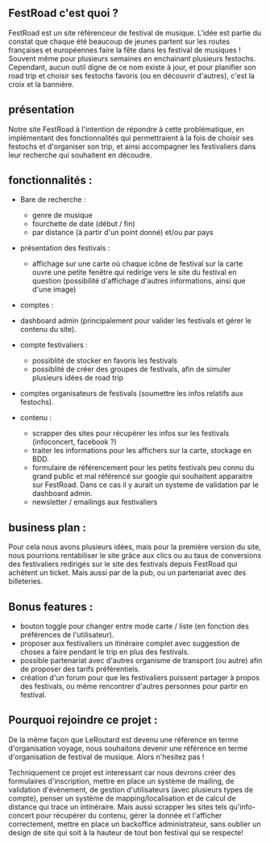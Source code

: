 ## FestRoad c'est quoi ? 

FestRoad est un site référenceur de festival de musique. 
L'idée est partie du constat que chaque été beaucoup de jeunes partent sur les routes françaises et européennes faire la fête dans les festival de musiques ! Souvent même pour plusieurs semaines en enchainant plusieurs festochs. Cependant, aucun outil digne de ce nom existe à jour, et pour planifier son road trip et choisir ses festochs favoris (ou en découvrir d'autres), c'est la croix et la bannière. 

## présentation 

Notre site FestRoad à l'intention de répondre à cette problématique, en implémentant des fonctionnalités qui permettraient à la fois de choisir ses festochs et d'organiser son trip, et ainsi accompagner les festivaliers dans leur recherche qui souhaitent en découdre.

## fonctionnalités : 

- Bare de recherche : 
  - genre de musique
  - fourchette de date (début / fin)
  - par distance (à partir d'un point donné) et/ou par pays  

- présentation des festivals :
  - affichage sur une carte où chaque icône de festival sur la carte ouvre une petite fenêtre qui redirige vers le site du festival en question (possibilité d'affichage d'autres informations, ainsi que d'une image)
  

- comptes :
 - dashboard admin (principalement pour valider les festivals et gérer le contenu du site).
 - compte festivaliers :
   - possiblité de stocker en favoris les festivals 
   - possiblité de créer des groupes de festivals, afin de simuler plusieurs idées de road trip
 - comptes organisateurs de festivals (soumettre les infos relatifs aux festochs).

- contenu :
  - scrapper des sites pour récupérer les infos sur les festivals (infoconcert, facebook ?)
  - traiter les informations pour les affichers sur la carte, stockage en BDD.
  - formulaire de référencement pour les petits festivals peu connu du grand public et mal référencé sur google qui souhaitent apparaitre sur FestRoad. Dans ce cas il y aurait un systeme de validation par le dashboard admin.
  - newsletter / emailings aux festivaliers

## business plan : 

Pour cela nous avons plusieurs idées, mais pour la première version du site, nous pourrions rentabiliser le site grâce aux clics ou au taux de conversions des festivaliers redirigés sur le site des festivals depuis FestRoad qui achètent un ticket. Mais aussi par de la pub, ou un partenariat avec des billeteries.

## Bonus features : 

- bouton toggle pour changer entre mode carte / liste (en fonction des préférences de l'utilisateur).
- proposer aux festivaliers un itinéraire complet avec suggestion de choses a faire pendant le trip en plus des festivals. 
- possible partenariat avec d'autres organisme de transport (ou autre) afin de proposer des tarifs préférentiels. 
- création d'un forum pour que les festivaliers puissent partager à propos des festivals, ou même rencontrer d'autres personnes pour partir en festival. 

## Pourquoi rejoindre ce projet :

De la même façon que LeRoutard est devenu une référence en terme d'organisation voyage, nous souhaitons devenir une référence en terme d'organisation de festival de musique. Alors n'hesitez pas !

Techniquement ce projet est interessant car nous devrons créer des formulaires d'inscription, mettre en place un système de mailing, de validation d'évènement, de gestion d'utilisateurs (avec plusieurs types de compte), penser un système de mapping/localisation et de calcul de distance qui trace un intinéraire. Mais aussi scrapper les sites tels qu'info-concert pour récupérer du contenu, gérer la donnée et l'afficher correctement, mettre en place un backoffice administrateur, sans oublier un design de site qui soit à la hauteur de tout bon festival qui se respecte!

  



